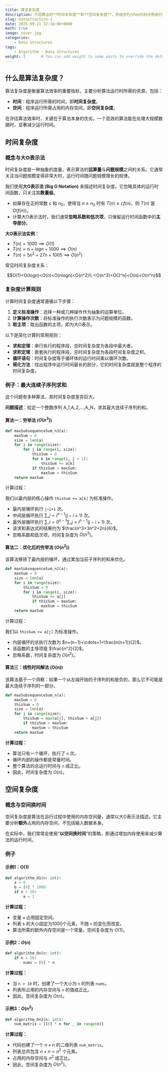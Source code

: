 ```yaml
---
title: 算法复杂度
description: 介绍算法的**时间复杂度**和**空间复杂度**，并结合Python代码示例进行说明
slug: datastructure-1
date: 2025-09-21 22:10:00+0800
math: true
image: cover.jpg
categories:
    - Data Structures
tags:
    - Algorithm - Data Structures
weight: 1       # You can add weight to some posts to override the default sorting (date descending)
---
```


## 什么是算法复杂度？

算法复杂度是衡量算法效率的重要指标，主要分析算法运行时所需的资源，包括：

- **时间**：程序运行所需的时间，即**时间复杂度**。
- **空间**：程序运行所需占用的内存空间，即**空间复杂度**。

在评估算法效率时，关键在于算法本身的优劣。一个高效的算法能在处理大规模数据时，显著减少运行时间。

## 时间复杂度

### 概念与大O表示法

时间复杂度是一种抽象的度量，表示算法的**运算量**与**问题规模**之间的关系。它通常关注当问题规模变得非常大时，运行时间随问题规模增长的规律。

我们使用**大O表示法 (Big O Notation)** 来描述时间复杂度。它忽略具体的运行时间函数，只关注其**数量级**。

- 如果存在正的常数 $c$ 和 $n_0$，使得当 $n\geq n_0$ 时有 $T(n)\leq cf(n)$，则 $T(n)$ 是 $O(f(n))$。
- 计算大O表示法时，我们通常**忽略系数和低次项**，只保留运行时间函数中的**主导部分**。

**大O表示法实例：**

- $T(n)=1000⟹O(1)$
- $T(n)=n+logn+1000⟹O(n)$
- $T(n)=5n^2+27n+1005⟹O(n^2)$

常见时间复杂度关系：

$$O(1)<O(logn)<O(n)<O(nlogn)<O(n^2)\\
<O(n^3)<O(2^n)<O(n)<O(n^n)$$  

### 复杂度计算规则

计算时间复杂度通常遵循以下步骤：

1. **定义标准操作**：选择一种或几种操作作为抽象的运算单位。
2. **计算操作次数**：将标准操作的执行次数表示为问题规模的函数。
3. **取主项**：取出函数的主项，即为大O表示。

以下是简化计算的常用规则：

- **求和定理**：串行执行的程序段，总时间复杂度为各段中最大者。
- **求积定理**：嵌套执行的程序段，总时间复杂度为各段时间复杂度之积。
- **循环语句**：时间复杂度等于循环体的运行时间乘以循环次数。
- **简化方法**：找出程序中运行时间最长的部分，它的时间复杂度就是整个程序的时间复杂度。

### 例子：最大连续子序列求和

这个问题有多种算法，其时间复杂度差异巨大。

**问题描述**：给定一个整数序列 A_1,A_2,...,A_N，求其最大连续子序列的和。

#### 算法一：穷举法 ($O(n^3)$)

``` Python
def maxSubsequenceSum_n3(a):
    maxSum = 0 
    size = len(a)
    for i in range(size):
        for j in range(i, size):
            thisSum = 0
            for k in range(i, j + 1):
                thisSum += a[k]
            if thisSum > maxSum:
                maxSum = thisSum
    return maxSum
```

计算过程：

我们以最内层的核心操作 `thisSum += a[k]` 为标准操作。

- 最内层循环执行 `j−i+1` 次。
- 中间层循环执行 $\sum \_ j = i^{n−1}(j−i+1)$ 次。
- 最外层循环执行 $\sum \_ i= 0^{n−1}\sum \_ j=i^{n−1}(j−i+1)$ 次。
- 该求和表达式的结果约为 $\frac{n^3+3n^2+2n}{6}$。
- 忽略系数和低次项，时间复杂度为 $O(n^3)$。

#### 算法二：优化后的穷举法 ($O(n^2)$)

该算法移除了最内层的循环，通过累加当前子序列的和来优化。

``` Python
def maxSubsequenceSum_n2(a):
    maxSum = 0
    size = len(a)
    for i in range(size):
        thisSum = 0
        for j in range(i, size):
            thisSum += a[j]
            if thisSum > maxSum:
                maxSum = thisSum
    return maxSum
```

计算过程：

我们以 `thisSum += a[j]` 为标准操作。

- 内层循环的总执行次数为 $n+(n−1)+\cdots+1=\frac{n(n+1)}{2}$。
- 该函数的主导项是 $\frac{n^2}{2}$。
- 忽略系数，时间复杂度为 $O(n^2)$。

#### 算法三：线性时间解法 (O(n))

该算法基于一个洞察：如果一个从左端开始的子序列的和是负的，那么它不可能是最大连续子序列的一部分。

``` Python
def maxSubsequenceSum_n(a):
    maxSum = 0
    thisSum = 0
    size = len(a)
    for j in range(size):
        thisSum = max(a[j], thisSum + a[j])
        if thisSum > maxSum:
            maxSum = thisSum
    return maxSum
```

**计算过程：**

- 算法只有一个循环，执行了 `n` 次。
- 循环内部的操作都是常量时间。
- 整个算法的总运行时间与 `n` 成正比。
- 因此，时间复杂度为 $O(n)$。

## 空间复杂度

### 概念与空间换时间

空间复杂度是算法在运行过程中使用的内存空间量，通常以大O表示法描述。它主要分析**额外**占用的内存空间，不包括输入数据本身。

在实际中，我们常常会使用“**以空间换时间**”的策略，即通过增加内存使用来减少算法的运行时间。

### 例子

#### 示例1：O(1)

``` Python
def algorithm_O1(n: int):
    a = 0
    b = [0] * 1000
    if n > 10:
        a = 1
```

**计算过程：**

- 变量 `a` 占用固定空间。
- 列表 `b` 的大小固定为1000个元素，不随 `n` 的变化而改变。
- 算法所需的额外内存空间是一个常量，空间复杂度为 $O(1)$。

#### 示例2：$O(n)$

``` Python
def algorithm_On(n: int):
    if n > 10:
        nums = [0] * n
```

**计算过程：**

- 当 `n > 10` 时，创建了一个大小为 `n` 的列表 `nums`。
- 列表所占用的内存空间与 `n` 的值成正比。
- 因此，空间复杂度为 $O(n)$。

#### 示例3：$O(n^2)$

``` Python
def algorithm_On2(n: int):
    num_matrix = [[0] * n for _ in range(n)]
```

**计算过程：**

- 代码创建了一个 $n\times n$ 的二维列表 `num_matrix`。
- 列表总共包含 $n\times n=n^2$ 个元素。
- 占用的内存空间与 $n^2$ 成正比。
- 因此，空间复杂度为 $O(n^2)$。
